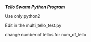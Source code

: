 **_Tello Swarm Python Program_**

Use only python2

Edit in the multi_tello_test.py

change number of tellos for num_of_tello
